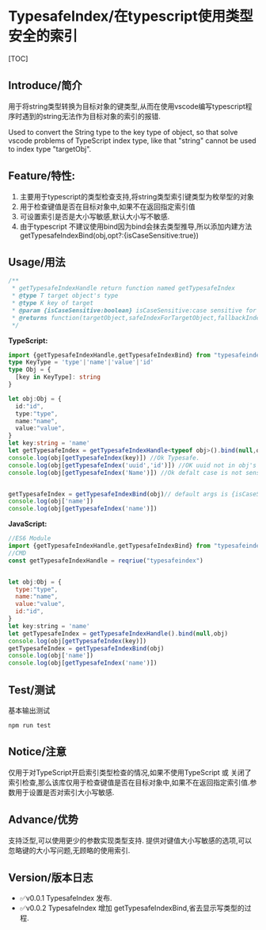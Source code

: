 # TypesafeIndex/在typescript使用类型安全的索引

[TOC]

## Introduce/简介

用于将string类型转换为目标对象的键类型,从而在使用vscode编写typescript程序时遇到的string无法作为目标对象的索引的报错.

Used to convert the String type to the key type of object, so that solve vscode problems of TypeScript index type, like that "string" cannot be used to index type "targetObj".


## Feature/特性:

1. 主要用于typescript的类型检查支持,将string类型索引键类型为枚举型的对象
2. 用于检查键值是否在目标对象中,如果不在返回指定索引值
3. 可设置索引是否是大小写敏感,默认大小写不敏感.
4. 由于typescript 不建议使用bind因为bind会抹去类型推导,所以添加内建方法 getTypesafeIndexBind(obj,opt?:{isCaseSensitive:true})

## Usage/用法

```typescript
/**
 * getTypesafeIndexHandle return function named getTypesafeIndex
 * @type T target object's type
 * @type K key of target
 * @param {isCaseSensitive:boolean} isCaseSensitive:case sensitive for index name,default isCaseSensitive = false
 * @returns function(targetObject,safeIndexForTargetObject,fallbackIndex)=>keyof targetObject
 */
```

**TypeScript:**

```Typescript
import {getTypesafeIndexHandle,getTypesafeIndexBind} from "typesafeindex"
type KeyType = 'type'|'name'|'value'|'id'
type Obj = {
  [key in KeyType]: string
}

let obj:Obj = {
  id:"id",
  type:"type",
  name:"name",
  value:"value",
}
let key:string = 'name'
let getTypesafeIndex = getTypesafeIndexHandle<typeof obj>().bind(null,obj) // default args is {isCaseSensitive:false},if need case sensitive code like that`getTypesafeIndexHandle<typeof obj>({isCaseSensitive:true}).bind(null,obj)`
console.log(obj[getTypesafeIndex(key)]) //Ok Typesafe.
console.log(obj[getTypesafeIndex('uuid','id')]) //OK uuid not in obj's property,but fallback value is enable return fallback value 'id',default fallback value is frist enumable property of target object.
console.log(obj[getTypesafeIndex('Name')]) //Ok defalt case is not sensitive.


getTypesafeIndex = getTypesafeIndexBind(obj)// default args is {isCaseSensitive:false},if need case sensitive code like that`getTypesafeIndexBind(obj,{isCaseSensitive:true})`
console.log(obj['name'])
console.log(obj[getTypesafeIndex('name')])

```

**JavaScript:**

```Javascript
//ES6 Module
import {getTypesafeIndexHandle,getTypesafeIndexBind} from "typesafeindex"
//CMD
const getTypesafeIndexHandle = reqriue("typesafeindex")


let obj:Obj = {
  type:"type",
  name:"name",
  value:"value",
  id:"id",
}
let key:string = 'name'
let getTypesafeIndex = getTypesafeIndexHandle().bind(null,obj)
console.log(obj[getTypesafeIndex(key)])
getTypesafeIndex = getTypesafeIndexBind(obj)
console.log(obj['name'])
console.log(obj[getTypesafeIndex('name')])
```

## Test/测试

基本输出测试
```shell
npm run test
```

## Notice/注意

仅用于对TypeScript开启索引类型检查的情况,如果不使用TypeScript 或 关闭了索引检查,那么该库仅用于检查键值是否在目标对象中,如果不在返回指定索引值.参数用于设置是否对索引大小写敏感.

## Advance/优势

支持泛型,可以使用更少的参数实现类型支持.
提供对键值大小写敏感的选项,可以忽略键的大小写问题,无顾略的使用索引.

## Version/版本日志

-  ✅v0.0.1 TypesafeIndex 发布. 
-  ✅v0.0.2 TypesafeIndex 增加 getTypesafeIndexBind,省去显示写类型的过程. 
